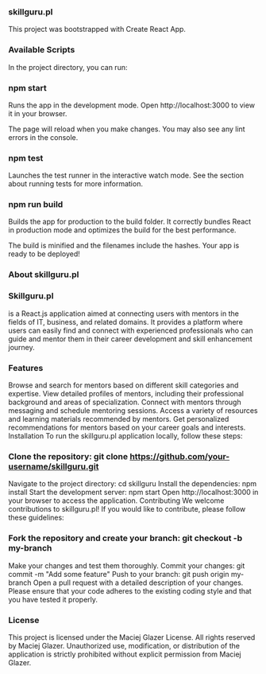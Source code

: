 ### skillguru.pl
This project was bootstrapped with Create React App.

### Available Scripts
In the project directory, you can run:

### npm start
Runs the app in the development mode.
Open http://localhost:3000 to view it in your browser.

The page will reload when you make changes.
You may also see any lint errors in the console.

### npm test
Launches the test runner in the interactive watch mode.
See the section about running tests for more information.

### npm run build
Builds the app for production to the build folder.
It correctly bundles React in production mode and optimizes the build for the best performance.

The build is minified and the filenames include the hashes.
Your app is ready to be deployed!

### About skillguru.pl
### Skillguru.pl
is a React.js application aimed at connecting users with mentors in the fields of IT, business, and related domains. It provides a platform where users can easily find and connect with experienced professionals who can guide and mentor them in their career development and skill enhancement journey.

### Features
Browse and search for mentors based on different skill categories and expertise.
View detailed profiles of mentors, including their professional background and areas of specialization.
Connect with mentors through messaging and schedule mentoring sessions.
Access a variety of resources and learning materials recommended by mentors.
Get personalized recommendations for mentors based on your career goals and interests.
Installation
To run the skillguru.pl application locally, follow these steps:

### Clone the repository: git clone https://github.com/your-username/skillguru.git
Navigate to the project directory: cd skillguru
Install the dependencies: npm install
Start the development server: npm start
Open http://localhost:3000 in your browser to access the application.
Contributing
We welcome contributions to skillguru.pl! If you would like to contribute, please follow these guidelines:

### Fork the repository and create your branch: git checkout -b my-branch
Make your changes and test them thoroughly.
Commit your changes: git commit -m "Add some feature"
Push to your branch: git push origin my-branch
Open a pull request with a detailed description of your changes.
Please ensure that your code adheres to the existing coding style and that you have tested it properly.

### License
This project is licensed under the Maciej Glazer License. All rights reserved by Maciej Glazer. Unauthorized use, modification, or distribution of the application is strictly prohibited without explicit permission from Maciej Glazer.